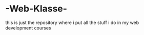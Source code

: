 # -Web-Klasse-
this is just the repository where i put all the stuff i do in my web development courses
